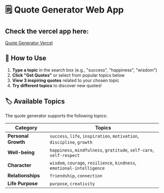 # 🗒️ Quote Generator Web App

## Check the vercel app here:
[Quote Generator Vercel](https://nexium-internship.vercel.app/)


## 🚀 How to Use

1. **Type a topic** in the search box (e.g., "success", "happiness", "wisdom")
2. **Click "Get Quotes"** or select from popular topics below
3. **View 3 inspiring quotes** related to your chosen topic
4. **Try different topics** to discover new quotes!


## 🏷️ Available Topics

The quote generator supports the following topics:

| Category | Topics |
|----------|--------|
| **Personal Growth** | `success`, `life`, `inspiration`, `motivation`, `discipline`, `growth` |
| **Well-being** | `happiness`, `mindfulness`, `gratitude`, `self-care`, `self-respect` |
| **Character** | `wisdom`, `courage`, `resilience`, `kindness`, `emotional-intelligence` |
| **Relationships** | `friendship`, `connection` |
| **Life Purpose** | `purpose`, `creativity` |
